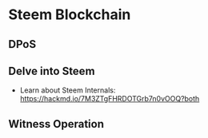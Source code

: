 # Steem Blockchain

## DPoS


## Delve into Steem

- Learn about Steem Internals: https://hackmd.io/7M3ZTgFHRDOTGrb7n0vOOQ?both


## Witness Operation


